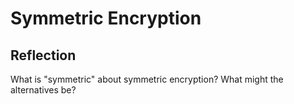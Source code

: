 # Symmetric Encryption

## Reflection

What is "symmetric" about symmetric encryption? What might the alternatives be?
